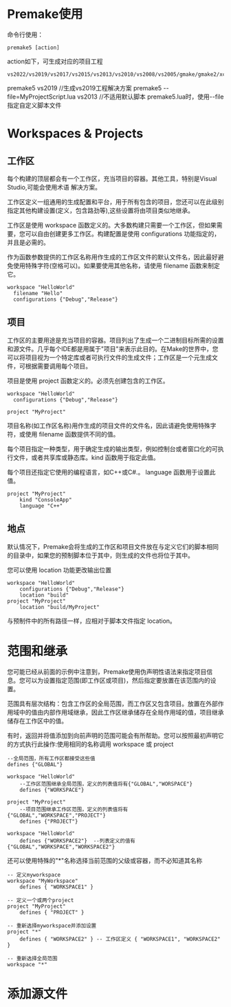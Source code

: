 # Premake使用
命令行使用：
```
premake5 [action]
```
action如下，可生成对应的项目工程
```
vs2022/vs2019/vs2017/vs2015/vs2013/vs2010/vs2008/vs2005/gmake/gmake2/xcode4/codelite
```
premake5 vs2019    //生成vs2019工程解决方案
premake5 --file=MyProjectScript.lua vs2013   //不适用默认脚本 premake5.lua时，使用--file指定自定义脚本文件

# Workspaces & Projects

## 工作区

每个构建的顶层都会有一个工作区，充当项目的容器。其他工具，特别是Visual Studio,可能会使用术语 解决方案。

工作区定义一组通用的生成配置和平台，用于所有包含的项目，您还可以在此级别指定其他构建设置(定义，包含路劲等),这些设置将由项目类似地继承。

工作区是使用 workspace 函数定义的。大多数构建只需要一个工作区，但如果需要，您可以自由创建更多工作区。构建配置是使用 configurations 功能指定的，并且是必需的。

作为函数参数提供的工作区名称用作生成的工作区文件的默认文件名，因此最好避免使用特殊字符(空格可以)。如果要使用其他名称，请使用 filename 函数来制定它。
```
workspace "HelloWorld"
  filename "Hello"
  configurations {"Debug","Release"}
```

## 项目

工作区的主要用途是充当项目的容器。项目列出了生成一个二进制目标所需的设置和源文件。几乎每个IDE都是用属于"项目"来表示此目的。在Make的世界中，您可以将项目视为一个特定库或者可执行文件的生成文件；工作区是一个元生成文件，可根据需要调用每个项目。

项目是使用 project 函数定义的。必须先创建包含的工作区。
```
workspace "HelloWorld"
  configurations {"Debug","Release"}

project "MyProject"
```

项目名称(如工作区名称)用作生成的项目文件的文件名，因此请避免使用特殊字符，或使用 filename 函数提供不同的值。

每个项目指定一种类型，用于确定生成的输出类型，例如控制台或者窗口化的可执行文件，或者共享库或静态库。kind 函数用于指定此值。

每个项目还指定它使用的编程语言，如C++或C#.。 language 函数用于设置此值。
```
project "MyProject"
	kind "ConsoleApp"
	language "C++"
```

## 地点

默认情况下，Premake会将生成的工作区和项目文件放在与定义它们的脚本相同的目录中，如果您的预制脚本位于其中，则生成的文件也将位于其中。

您可以使用 location 功能更改输出位置
```
workspace "HelloWorld"
	configurations {"Debug","Release"}
	location "build"
project "MyProject"
	location "build/MyProject"
```
与预制件中的所有路径一样，应相对于脚本文件指定 location。


# 范围和继承

您可能已经从前面的示例中注意到，Premake使用伪声明性语法来指定项目信息。您可以为设置指定范围(即工作区或项目)，然后指定要放置在该范围内的设置。

范围具有层次结构：包含工作区的全局范围，而工作区又包含项目。放置在外部作用域中的值由内部作用域继承，因此工作区继承储存在全局作用域的值，项目继承储存在工作区中的值。

有时，返回并将值添加到向前声明的范围可能会有所帮助。您可以按照最初声明它的方式执行此操作:使用相同的名称调用 workspace 或 project
```
--全局范围，所有工作区都接受这些值
defines {"GLOBAL"}

workspace "HelloWorld"
	--工作区范围继承全局范围，定义的列表值将有{"GLOBAL","WORSPACE"}
	defines {"WORKSPACE"}

project "MyProject"
	--项目范围继承工作区范围，定义的列表值将有{"GLOBAL","WORKSPACE","PROJECT"}
	defines {"PROJECT"}

workspace "HelloWorld"
	defines {"WORKSPACE2"}  --列表定义的值有{"GLOBAL","WORKSPACE","WORKSPACE2"}
```

还可以使用特殊的"*"名称选择当前范围的父级或容器，而不必知道其名称
```
-- 定义myworkspace
workspace "MyWorkspace"  
	defines { "WORKSPACE1" }  
  
-- 定义一个或两个project  
project "MyProject"  
	defines { "PROJECT" }  
  
-- 重新选择myworkspace并添加设置  
project "*"  
	defines { "WORKSPACE2" } -- 工作区定义 { "WORKSPACE1", "WORKSPACE2" }  
  
-- 重新选择全局范围  
workspace "*"
```

# 添加源文件
